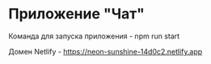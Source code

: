 # Приложение "Чат" 

Команда для запуска приложения - npm run start

Домен Netlify - https://neon-sunshine-14d0c2.netlify.app
